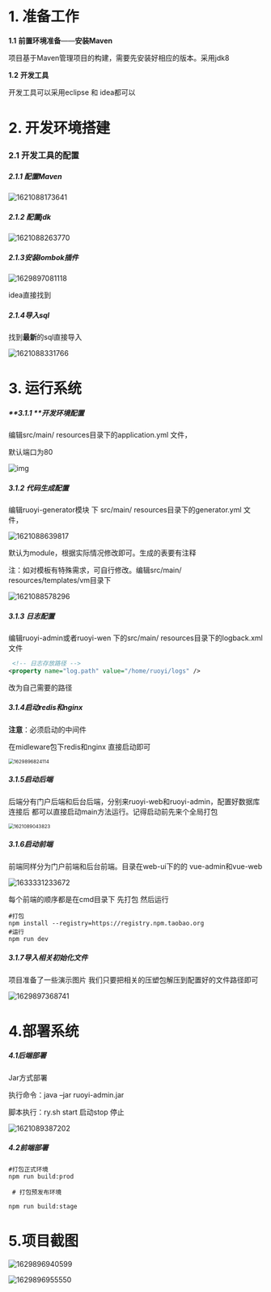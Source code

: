 # **1.** **准备工作**

**1.1** **前置环境准备**——**安装Maven**

项目基于Maven管理项目的构建，需要先安装好相应的版本。采用jdk8

**1.2** **开发工具**

开发工具可以采用eclipse 和 idea都可以 





# **2.** **开发环境搭建**

### **2.1** **开发工具的配置**

##### **2.1.1** 配置Maven

![1621088173641](环境使用手册.assets/1621088173641.png)

##### 2.1.2 配置jdk

![1621088263770](环境使用手册.assets/1621088263770.png)



##### 2.1.3安装lombok插件

![1629897081118](环境使用手册.assets/1629897081118.png)

idea直接找到

##### 2.1.4导入sql

找到**最新**的sql直接导入

![1621088331766](环境使用手册.assets/1621088331766.png)



# **3.** 运行系统

##### **3.1.1 **开发环境配置

编辑src/main/ resources目录下的application.yml 文件，

默认端口为80

![img](环境使用手册.assets/wps1.jpg) 

##### 3.1.2 代码生成配置

编辑ruoyi-generator模块 下 src/main/ resources目录下的generator.yml 文件，

![1621088639817](环境使用手册.assets/1621088639817.png)

默认为module，根据实际情况修改即可。生成的表要有注释

注：如对模板有特殊需求，可自行修改。编辑src/main/ resources/templates/vm目录下

![1621088578296](环境使用手册.assets/1621088578296.png)







##### **3.1.3 日志配置**

编辑ruoyi-admin或者ruoyi-wen 下的src/main/ resources目录下的logback.xml 文件

```xml
 <!-- 日志存放路径 -->
<property name="log.path" value="/home/ruoyi/logs" />
```

改为自己需要的路径





##### 3.1.4启动redis和nginx

**注意**：必须启动的中间件

在midleware包下redis和nginx 直接启动即可

<img src="环境使用手册.assets/1629896824114.png" alt="1629896824114" style="zoom:67%;" />



##### 3.1.5启动后端

后端分有门户后端和后台后端，分别来ruoyi-web和ruoyi-admin，配置好数据库连接后 都可以直接启动main方法运行。记得启动前先来个全局打包

<img src="环境使用手册.assets/1621089043823.png" alt="1621089043823" style="zoom:67%;" />





##### 3.1.6启动前端

前端同样分为门户前端和后台前端。目录在web-ui下的的 vue-admin和vue-web

![1633331233672](环境使用手册.assets/1633331233672.png)





每个前端的顺序都是在cmd目录下 先打包 然后运行

```shell
#打包
npm install --registry=https://registry.npm.taobao.org
#运行
npm run dev
```





##### 3.1.7导入相关初始化文件

项目准备了一些演示图片 我们只要把相关的压塑包解压到配置好的文件路径即可

![1629897368741](环境使用手册.assets/1629897368741.png)

# 4.部署系统

##### 4.1后端部署

Jar方式部署

执行命令：java –jar ruoyi-admin.jar 

脚本执行：ry.sh start 启动stop 停止

![1621089387202](环境使用手册.assets/1621089387202.png)

##### **4.2前端部署**

```shell
#打包正式环境
npm run build:prod

 # 打包预发布环境

npm run build:stage

```



# 



# 5.项目截图

![1629896940599](环境使用手册.assets/1629896940599.png)



![1629896955550](环境使用手册.assets/1629896955550.png)